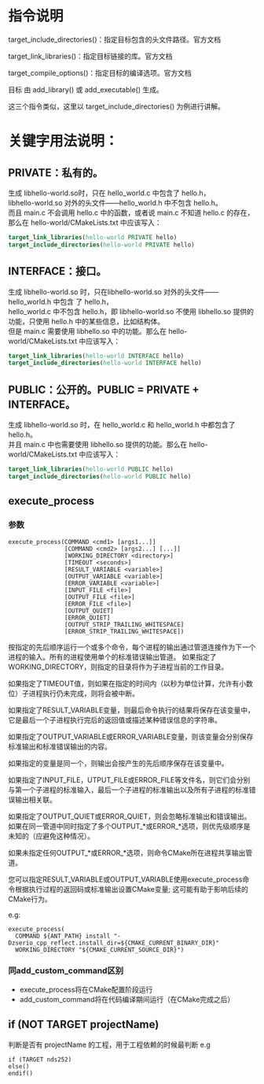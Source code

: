 # 指令说明
target_include_directories()：指定目标包含的头文件路径。官方文档

target_link_libraries()：指定目标链接的库。官方文档

target_compile_options()：指定目标的编译选项。官方文档

目标 由 add_library() 或 add_executable() 生成。

这三个指令类似，这里以 target_include_directories() 为例进行讲解。

# 关键字用法说明：

## PRIVATE：私有的。
生成 libhello-world.so时，只在 hello_world.c 中包含了 hello.h，  
libhello-world.so 对外的头文件——hello_world.h 中不包含 hello.h。  
而且 main.c 不会调用 hello.c 中的函数，或者说 main.c 不知道 hello.c 的存在，  
那么在 hello-world/CMakeLists.txt 中应该写入：
```cmake
target_link_libraries(hello-world PRIVATE hello)
target_include_directories(hello-world PRIVATE hello)
```

## INTERFACE：接口。
生成 libhello-world.so 时，只在libhello-world.so 对外的头文件——hello_world.h 中包含 了 hello.h，  
hello_world.c 中不包含 hello.h，即 libhello-world.so 不使用 libhello.so 提供的功能，只使用 hello.h 中的某些信息，比如结构体。  
但是 main.c 需要使用 libhello.so 中的功能。那么在 hello-world/CMakeLists.txt 中应该写入：
```cmake
target_link_libraries(hello-world INTERFACE hello)
target_include_directories(hello-world INTERFACE hello)
```

## PUBLIC：公开的。PUBLIC = PRIVATE + INTERFACE。
生成 libhello-world.so 时，在 hello_world.c 和 hello_world.h 中都包含了 hello.h。  
并且 main.c 中也需要使用 libhello.so 提供的功能。那么在 hello-world/CMakeLists.txt 中应该写入：
```cmake
target_link_libraries(hello-world PUBLIC hello)
target_include_directories(hello-world PUBLIC hello)
```

## execute_process
### 参数
```
execute_process(COMMAND <cmd1> [args1...]]
                [COMMAND <cmd2> [args2...] [...]]
                [WORKING_DIRECTORY <directory>]
                [TIMEOUT <seconds>]
                [RESULT_VARIABLE <variable>]
                [OUTPUT_VARIABLE <variable>]
                [ERROR_VARIABLE <variable>]
                [INPUT_FILE <file>]
                [OUTPUT_FILE <file>]
                [ERROR_FILE <file>]
                [OUTPUT_QUIET]
                [ERROR_QUIET]
                [OUTPUT_STRIP_TRAILING_WHITESPACE]
                [ERROR_STRIP_TRAILING_WHITESPACE])
```
按指定的先后顺序运行一个或多个命令，每个进程的输出通过管道连接作为下一个进程的输入。所有的进程使用单个的标准错误输出管道。
如果指定了WORKING_DIRECTORY，则指定的目录将作为子进程当前的工作目录。

如果指定了TIMEOUT值，则如果在指定的时间内（以秒为单位计算，允许有小数位）子进程执行仍未完成，则将会被中断。

如果指定了RESULT_VARIABLE变量，则最后命令执行的结果将保存在该变量中，它是最后一个子进程执行完后的返回值或描述某种错误信息的字符串。

如果指定了OUTPUT_VARIABLE或ERROR_VARIABLE变量，则该变量会分别保存标准输出和标准错误输出的内容。

如果指定的变量是同一个，则输出会按产生的先后顺序保存在该变量中。

如果指定了INPUT_FILE，UTPUT_FILE或ERROR_FILE等文件名，则它们会分别与第一个子进程的标准输入，最后一个子进程的标准输出以及所有子进程的标准错误输出相关联。

如果指定了OUTPUT_QUIET或ERROR_QUIET，则会忽略标准输出和错误输出。如果在同一管道中同时指定了多个OUTPUT_*或ERROR_*选项，则优先级顺序是未知的（应避免这种情况）。

如果未指定任何OUTPUT_*或ERROR_*选项，则命令CMake所在进程共享输出管道。

您可以指定RESULT_VARIABLE或OUTPUT_VARIABLE使用execute_process命令根据执行过程的返回码或标准输出设置CMake变量; 这可能有助于影响后续的CMake行为。

e.g:
```
execute_process(
  COMMAND ${ANT_PATH} install "-Dzserio_cpp_reflect.install_dir=${CMAKE_CURRENT_BINARY_DIR}"
  WORKING_DIRECTORY "${CMAKE_CURRENT_SOURCE_DIR}")
```

### 同add_custom_command区别
- execute_process将在CMake配置阶段运行
- add_custom_command将在代码编译期间运行（在CMake完成之后）


## if (NOT TARGET projectName)
判断是否有 projectName 的工程，用于工程依赖的时候最判断
e.g
```
if (TARGET nds252)
else()
endif()
```
